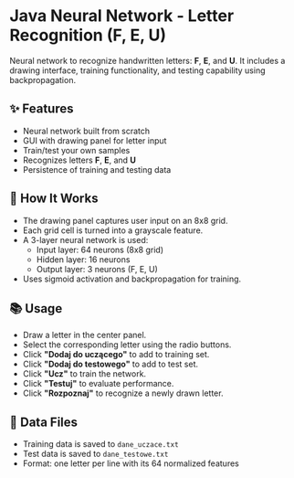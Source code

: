 # Java Neural Network - Letter Recognition (F, E, U)

Neural network to recognize handwritten letters: **F**, **E**, and **U**. It includes a drawing interface, training functionality, and testing capability using backpropagation.

## ✨ Features

- Neural network built from scratch
- GUI with drawing panel for letter input
- Train/test your own samples
- Recognizes letters **F**, **E**, and **U**
- Persistence of training and testing data

## 🧠 How It Works

- The drawing panel captures user input on an 8x8 grid.
- Each grid cell is turned into a grayscale feature.
- A 3-layer neural network is used:
  - Input layer: 64 neurons (8x8 grid)
  - Hidden layer: 16 neurons
  - Output layer: 3 neurons (F, E, U)
- Uses sigmoid activation and backpropagation for training.

## 📚 Usage

- Draw a letter in the center panel.  
- Select the corresponding letter using the radio buttons.  
- Click **"Dodaj do uczącego"** to add to training set.  
- Click **"Dodaj do testowego"** to add to test set.  
- Click **"Ucz"** to train the network.  
- Click **"Testuj"** to evaluate performance.  
- Click **"Rozpoznaj"** to recognize a newly drawn letter.  

## 💾 Data Files

- Training data is saved to `dane_uczace.txt`  
- Test data is saved to `dane_testowe.txt`  
- Format: one letter per line with its 64 normalized features  
  

